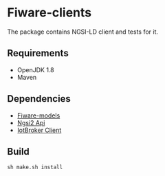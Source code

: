 # Fiware-clients

The package contains NGSI-LD client and tests for it.

## Requirements
* OpenJDK 1.8
* Maven

## Dependencies
* [Fiware-models](https://github.com/IoTCrawler/Orchestrator/tree/master/com.agtinternational.iotcrawler.fiware-models)
* [Ngsi2 Api](https://github.com/Orange-OpenSource/fiware-ngsi2-api)
* [IotBroker Client](https://github.com/Aeronbroker/Aeron/tree/master/eu.neclab.iotplatform.iotbroker.client)

## Build
```
sh make.sh install
```